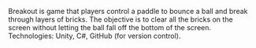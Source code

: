 Breakout is game that players control a paddle to bounce a ball and break through layers of bricks. The objective is to clear all the bricks on the screen without letting the ball fall off the bottom of the screen.
Technologies: Unity, C#, GitHub (for version control).
